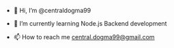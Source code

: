 - 👋 Hi, I’m @centraldogma99

- 🌱 I’m currently learning 
Node.js Backend development

- 📫 How to reach me 
central.dogma99@gmail.com

<!---
centraldogma99/centraldogma99 is a ✨ special ✨ repository because its `README.md` (this file) appears on your GitHub profile.
You can click the Preview link to take a look at your changes.
--->
